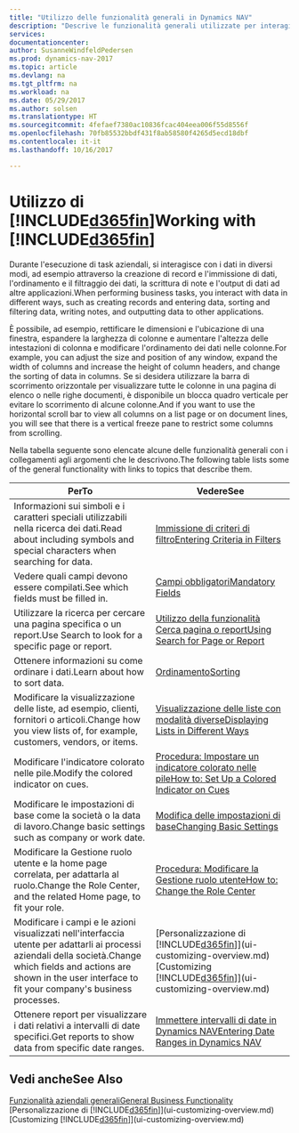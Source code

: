```yaml
---
title: "Utilizzo delle funzionalità generali in Dynamics NAV"
description: "Descrive le funzionalità generali utilizzate per interagire con i dati in Dynamics NAV, ad esempio per immettere valori, ordinare dati e modificare le visualizzazioni."
services: 
documentationcenter: 
author: SusanneWindfeldPedersen
ms.prod: dynamics-nav-2017
ms.topic: article
ms.devlang: na
ms.tgt_pltfrm: na
ms.workload: na
ms.date: 05/29/2017
ms.author: solsen
ms.translationtype: HT
ms.sourcegitcommit: 4fefaef7380ac10836fcac404eea006f55d8556f
ms.openlocfilehash: 70fb85532bbdf431f8ab58580f4265d5ecd18dbf
ms.contentlocale: it-it
ms.lasthandoff: 10/16/2017

---
```

# <a name="working-with-included365finincludesd365finlongmdmd"></a><span data-ttu-id="e2f16-103">Utilizzo di [!INCLUDE[d365fin](includes/d365fin_long_md.md)]</span><span class="sxs-lookup"><span data-stu-id="e2f16-103">Working with [!INCLUDE[d365fin](includes/d365fin_long_md.md)]</span></span>
<span data-ttu-id="e2f16-104">Durante l'esecuzione di task aziendali, si interagisce con i dati in diversi modi, ad esempio attraverso la creazione di record e l'immissione di dati, l'ordinamento e il filtraggio dei dati, la scrittura di note e l'output di dati ad altre applicazioni.</span><span class="sxs-lookup"><span data-stu-id="e2f16-104">When performing business tasks, you interact with data in different ways, such as creating records and entering data, sorting and filtering data, writing notes, and outputting data to other applications.</span></span>

<span data-ttu-id="e2f16-105">È possibile, ad esempio, rettificare le dimensioni e l'ubicazione di una finestra, espandere la larghezza di colonne e aumentare l'altezza delle intestazioni di colonna e modificare l'ordinamento dei dati nelle colonne.</span><span class="sxs-lookup"><span data-stu-id="e2f16-105">For example, you can adjust the size and position of any window, expand the width of columns and increase the height of column headers, and change the sorting of data in columns.</span></span> <span data-ttu-id="e2f16-106">Se si desidera utilizzare la barra di scorrimento orizzontale per visualizzare tutte le colonne in una pagina di elenco o nelle righe documenti, è disponibile un blocca quadro verticale per evitare lo scorrimento di alcune colonne.</span><span class="sxs-lookup"><span data-stu-id="e2f16-106">And if you want to use the horizontal scroll bar to view all columns on a list page or on document lines, you will see that there is a vertical freeze pane to restrict some columns from scrolling.</span></span>

<span data-ttu-id="e2f16-107">Nella tabella seguente sono elencate alcune delle funzionalità generali con i collegamenti agli argomenti che le descrivono.</span><span class="sxs-lookup"><span data-stu-id="e2f16-107">The following table lists some of the general functionality with links to topics that describe them.</span></span>

| <span data-ttu-id="e2f16-108">Per</span><span class="sxs-lookup"><span data-stu-id="e2f16-108">To</span></span> | <span data-ttu-id="e2f16-109">Vedere</span><span class="sxs-lookup"><span data-stu-id="e2f16-109">See</span></span> |
| --- | --- |
| <span data-ttu-id="e2f16-110">Informazioni sui simboli e i caratteri speciali utilizzabili nella ricerca dei dati.</span><span class="sxs-lookup"><span data-stu-id="e2f16-110">Read about including symbols and special characters when searching for data.</span></span> |[<span data-ttu-id="e2f16-111">Immissione di criteri di filtro</span><span class="sxs-lookup"><span data-stu-id="e2f16-111">Entering Criteria in Filters</span></span>](ui-enter-criteria-filters.md) |
| <span data-ttu-id="e2f16-112">Vedere quali campi devono essere compilati.</span><span class="sxs-lookup"><span data-stu-id="e2f16-112">See which fields must be filled in.</span></span> |[<span data-ttu-id="e2f16-113">Campi obbligatori</span><span class="sxs-lookup"><span data-stu-id="e2f16-113">Mandatory Fields</span></span>](ui-mandatory-fields.md) |
| <span data-ttu-id="e2f16-114">Utilizzare la ricerca per cercare una pagina specifica o un report.</span><span class="sxs-lookup"><span data-stu-id="e2f16-114">Use Search to look for a specific page or report.</span></span> |[<span data-ttu-id="e2f16-115">Utilizzo della funzionalità Cerca pagina o report</span><span class="sxs-lookup"><span data-stu-id="e2f16-115">Using Search for Page or Report</span></span>](ui-search.md) |
| <span data-ttu-id="e2f16-116">Ottenere informazioni su come ordinare i dati.</span><span class="sxs-lookup"><span data-stu-id="e2f16-116">Learn about how to sort data.</span></span> |[<span data-ttu-id="e2f16-117">Ordinamento</span><span class="sxs-lookup"><span data-stu-id="e2f16-117">Sorting</span></span>](ui-sorting.md) |
| <span data-ttu-id="e2f16-118">Modificare la visualizzazione delle liste, ad esempio, clienti, fornitori o articoli.</span><span class="sxs-lookup"><span data-stu-id="e2f16-118">Change how you view lists of, for example, customers, vendors, or items.</span></span> |[<span data-ttu-id="e2f16-119">Visualizzazione delle liste con modalità diverse</span><span class="sxs-lookup"><span data-stu-id="e2f16-119">Displaying Lists in Different Ways</span></span>](across-display-lists-different-views.md) |
| <span data-ttu-id="e2f16-120">Modificare l'indicatore colorato nelle pile.</span><span class="sxs-lookup"><span data-stu-id="e2f16-120">Modify the colored indicator on cues.</span></span> |[<span data-ttu-id="e2f16-121">Procedura: Impostare un indicatore colorato nelle pile</span><span class="sxs-lookup"><span data-stu-id="e2f16-121">How to: Set Up a Colored Indicator on Cues</span></span>](ui-how-setup-colored-indicator-cues.md) |
| <span data-ttu-id="e2f16-122">Modificare le impostazioni di base come la società o la data di lavoro.</span><span class="sxs-lookup"><span data-stu-id="e2f16-122">Change basic settings such as company or work date.</span></span> |[<span data-ttu-id="e2f16-123">Modifica delle impostazioni di base</span><span class="sxs-lookup"><span data-stu-id="e2f16-123">Changing Basic Settings</span></span>](ui-change-basic-settings.md) |
| <span data-ttu-id="e2f16-124">Modificare la Gestione ruolo utente e la home page correlata, per adattarla al ruolo.</span><span class="sxs-lookup"><span data-stu-id="e2f16-124">Change the Role Center, and the related Home page, to fit your role.</span></span> |[<span data-ttu-id="e2f16-125">Procedura: Modificare la Gestione ruolo utente</span><span class="sxs-lookup"><span data-stu-id="e2f16-125">How to: Change the Role Center</span></span>](change-role.md) |
| <span data-ttu-id="e2f16-126">Modificare i campi e le azioni visualizzati nell'interfaccia utente per adattarli ai processi aziendali della società.</span><span class="sxs-lookup"><span data-stu-id="e2f16-126">Change which fields and actions are shown in the user interface to fit your company's business processes.</span></span> |<span data-ttu-id="e2f16-127">[Personalizzazione di [!INCLUDE[d365fin](includes/d365fin_md.md)]](ui-customizing-overview.md)</span><span class="sxs-lookup"><span data-stu-id="e2f16-127">[Customizing [!INCLUDE[d365fin](includes/d365fin_md.md)]](ui-customizing-overview.md)</span></span> |
| <span data-ttu-id="e2f16-128">Ottenere report per visualizzare i dati relativi a intervalli di date specifici.</span><span class="sxs-lookup"><span data-stu-id="e2f16-128">Get reports to show data from specific date ranges.</span></span> |[<span data-ttu-id="e2f16-129">Immettere intervalli di date in Dynamics NAV</span><span class="sxs-lookup"><span data-stu-id="e2f16-129">Entering Date Ranges in Dynamics NAV</span></span>](ui-enter-date-ranges.md) |

## <a name="see-also"></a><span data-ttu-id="e2f16-130">Vedi anche</span><span class="sxs-lookup"><span data-stu-id="e2f16-130">See Also</span></span>
[<span data-ttu-id="e2f16-131">Funzionalità aziendali generali</span><span class="sxs-lookup"><span data-stu-id="e2f16-131">General Business Functionality</span></span>](ui-across-business-areas.md)  
<span data-ttu-id="e2f16-132">[Personalizzazione di [!INCLUDE[d365fin](includes/d365fin_md.md)]](ui-customizing-overview.md)</span><span class="sxs-lookup"><span data-stu-id="e2f16-132">[Customizing [!INCLUDE[d365fin](includes/d365fin_md.md)]](ui-customizing-overview.md)</span></span>  

## 


